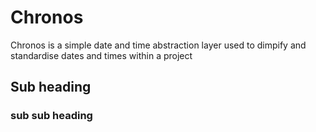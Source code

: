 # Chronos

Chronos is a simple date and time abstraction layer used to dimpify and standardise dates and times within a project

## Sub heading

### sub sub heading
